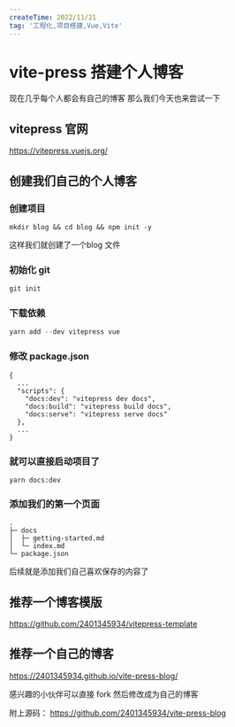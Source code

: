 ```yaml
---
createTime: 2022/11/21
tag: '工程化,项目搭建,Vue,Vite'
---
```



# vite-press 搭建个人博客

现在几乎每个人都会有自己的博客 那么我们今天也来尝试一下

## vitepress 官网

<https://vitepress.vuejs.org/>

## 创建我们自己的个人博客

### 创建项目

```
mkdir blog && cd blog && npm init -y 
```

这样我们就创建了一个blog 文件

### 初始化 git

```js
git init 
```

### 下载依赖

```js
yarn add --dev vitepress vue
```

### 修改 package.json

```
{
  ...
  "scripts": {
    "docs:dev": "vitepress dev docs",
    "docs:build": "vitepress build docs",
    "docs:serve": "vitepress serve docs"
  },
  ...
}

```

### 就可以直接启动项目了

```
yarn docs:dev
```

### 添加我们的第一个页面

```
.
├─ docs
│  ├─ getting-started.md
│  └─ index.md
└─ package.json

```

后续就是添加我们自己喜欢保存的内容了

## 推荐一个博客模版

<https://github.com/2401345934/vitepress-template>

## 推荐一个自己的博客

<https://2401345934.github.io/vite-press-blog/>

感兴趣的小伙伴可以直接 fork 然后修改成为自己的博客

附上源码：
<https://github.com/2401345934/vite-press-blog>
